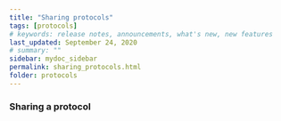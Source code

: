 ```yaml
---
title: "Sharing protocols"
tags: [protocols]
# keywords: release notes, announcements, what's new, new features
last_updated: September 24, 2020
# summary: ""
sidebar: mydoc_sidebar
permalink: sharing_protocols.html
folder: protocols
---
```

### Sharing a protocol

<Explanation here>
